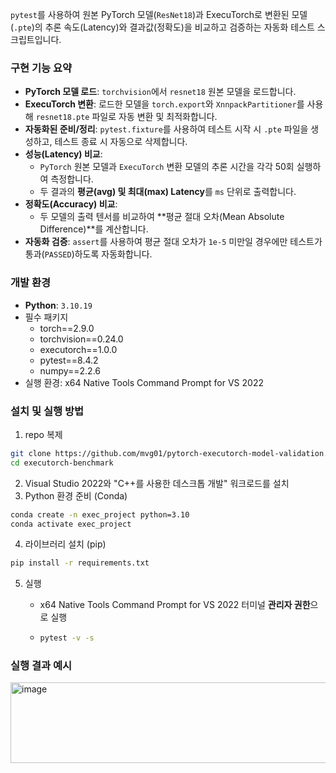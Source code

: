 `pytest`를 사용하여 원본 PyTorch 모델(`ResNet18`)과 ExecuTorch로 변환된 모델(`.pte`)의 추론 속도(Latency)와 결과값(정확도)을 비교하고 검증하는 자동화 테스트 스크립트입니다.


### 구현 기능 요약

- **PyTorch 모델 로드**: `torchvision`에서 `resnet18` 원본 모델을 로드합니다.
- **ExecuTorch 변환**: 로드한 모델을 `torch.export`와 `XnnpackPartitioner`를 사용해 `resnet18.pte` 파일로 자동 변환 및 최적화합니다.
- **자동화된 준비/정리**: `pytest.fixture`를 사용하여 테스트 시작 시 `.pte` 파일을 생성하고, 테스트 종료 시 자동으로 삭제합니다.
- **성능(Latency) 비교**:
  - `PyTorch` 원본 모델과 `ExecuTorch` 변환 모델의 추론 시간을 각각 50회 실행하여 측정합니다.
  - 두 결과의 **평균(avg) 및 최대(max) Latency**를 `ms` 단위로 출력합니다.
- **정확도(Accuracy) 비교**:
  - 두 모델의 출력 텐서를 비교하여 **평균 절대 오차(Mean Absolute Difference)**를 계산합니다.
- **자동화 검증**: `assert`를 사용하여 평균 절대 오차가 `1e-5` 미만일 경우에만 테스트가 통과(`PASSED`)하도록 자동화합니다.



### 개발 환경

- **Python**: `3.10.19`
- 필수 패키지
  - torch==2.9.0
  - torchvision==0.24.0
  - executorch==1.0.0
  - pytest==8.4.2
  - numpy==2.2.6
- 실행 환경: x64 Native Tools Command Prompt for VS 2022



### 설치 및 실행 방법

1. repo 복제

```bash
git clone https://github.com/mvg01/pytorch-executorch-model-validation.git
cd executorch-benchmark
```

2. Visual Studio 2022와 "C++를 사용한 데스크톱 개발" 워크로드를 설치
3. Python 환경 준비 (Conda)

```bash
conda create -n exec_project python=3.10
conda activate exec_project
```

4. 라이브러리 설치 (pip)

```bash
pip install -r requirements.txt
```

5. 실행

   - x64 Native Tools Command Prompt for VS 2022 터미널 **관리자 권한**으로 실행

   - ```bash
     pytest -v -s
     ```



### 실행 결과 예시

<img width="1075" height="129" alt="image" src="https://github.com/user-attachments/assets/6fb2d961-888b-46a6-b519-e7e5e57162d7" />



